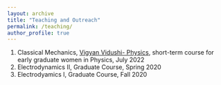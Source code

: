 ```yaml
---
layout: archive
title: "Teaching and Outreach"
permalink: /teaching/
author_profile: true
---
```


1. Classical Mechanics, [Vigyan Vidushi- Physics](https://vv.hbcse.tifr.res.in), short-term course for early graduate women in Physics, July 2022
2. Electrodynamics II, Graduate Course, Spring 2020
3. Electrodyamics I, Graduate Course, Fall 2020
  


